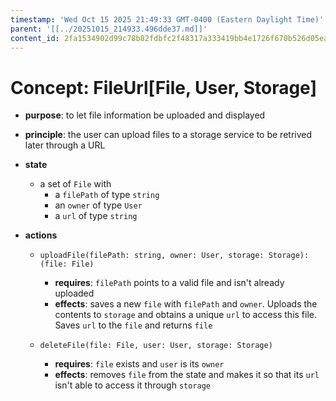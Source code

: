 ```yaml
---
timestamp: 'Wed Oct 15 2025 21:49:33 GMT-0400 (Eastern Daylight Time)'
parent: '[[../20251015_214933.496dde37.md]]'
content_id: 2fa1534902d99c78b82fdbfc2f48317a333419bb4e1726f670b526d05ea562ae
---
```


# Concept: FileUrl\[File, User, Storage]

* **purpose**: to let file information be uploaded and displayed

* **principle**: the user can upload files to a storage service to be retrived later through a URL

* **state**
  * a set of `File` with
    * a `filePath` of type `string`
    * an `owner` of type `User`
    * a `url` of type `string`

* **actions**
  * `uploadFile(filePath: string, owner: User, storage: Storage): (file: File)`
    * **requires**: `filePath` points to a valid file and isn't already uploaded
    * **effects**: saves a new `file` with `filePath` and `owner`. Uploads the contents to `storage` and obtains a unique `url` to access this file. Saves `url` to the `file` and returns `file`

  * `deleteFile(file: File, user: User, storage: Storage)`
    * **requires**: `file` exists and `user` is its `owner`
    * **effects**: removes `file` from the state and makes it so that its `url` isn't able to access it through `storage`
